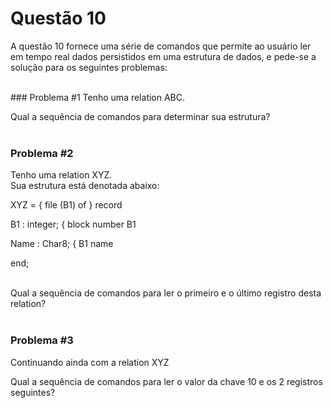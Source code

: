 # Questão 10 

A questão 10 fornece uma série de comandos que permite ao usuário ler em tempo real dados persistidos em uma estrutura de dados, e pede-se a solução para os seguintes problemas:

<br/>
### Problema #1
Tenho uma  relation ABC.

Qual a sequência de comandos para determinar sua estrutura?
<br/>
<br/>

### Problema #2

Tenho uma relation XYZ.                          
Sua estrutura está denotada abaixo:    

XYZ =  { file (B1) of } record

  B1   : integer;     { block number   B1
  
  Name : Char8;       { B1 name
  
end;  

<br/>
Qual a sequência de comandos para ler o primeiro e o último registro desta relation?

<br/>
<br/>
  
### Problema #3
Continuando ainda com a relation XYZ

Qual a sequência de comandos para ler o valor da chave 10 e os 2 registros seguintes?
